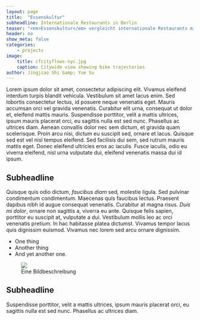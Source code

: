 ```yaml
---
layout: page
title:  "Essenskultur"
subheadline: Internationale Restaurants in Berlin
teaser: "<em>Essenskultur</em> vergleicht internationale Restaurants mit der Bevölkerungsverteilung."
header: no
show_meta: false
categories:
    - projects
image:
    title: cfcityflows-nyc.jpg
    caption: Citywide view showing bike trajectories
author: Jingjiao Shi &amp; Yue Su
---
```


Lorem ipsum dolor sit amet, consectetur adipiscing elit. Vivamus eleifend interdum turpis blandit vehicula. Vestibulum sit amet lacus enim. Sed lobortis consectetur lectus, id posuere neque venenatis eget. Mauris accumsan orci vel gravida venenatis. Curabitur elit urna, consequat ut dolor et, eleifend mattis mauris. Suspendisse porttitor, velit a mattis ultrices, ipsum mauris placerat orci, eu sagittis nulla est sed nunc. Phasellus ac ultrices diam. Aenean convallis dolor nec sem dictum, et gravida quam scelerisque. Proin arcu nisi, dictum eu suscipit sed, ornare et lacus. Quisque sed est vel nisl tempus eleifend. Sed facilisis dui sem, sed rutrum mauris mattis eget. Donec eleifend ultricies eros ac iaculis. Fusce iaculis, odio eu viverra eleifend, nisl urna vulputate dui, eleifend venenatis massa dui id ipsum.

## Subheadline
Quisque quis odio dictum, *faucibus diam* sed, molestie ligula. Sed pulvinar condimentum condimentum. Maecenas quis faucibus lectus. Praesent dapibus nibh id augue consequat venenatis. Curabitur at magna risus. _Duis mi dolor_, ornare non sagittis a, viverra eu ante. Quisque felis sapien, porttitor eu suscipit at, vulputate a dui. Vestibulum mollis leo ac orci venenatis pretium. In hac habitasse platea dictumst. Vivamus tempor lacus quis dignissim euismod. Vivamus nec lorem sed arcu ornare dignissim.

* One thing
* Another thing
* And yet another one.

<figure>
  <img src="{{ site.urlimg }}/cf-view2-london-draft.jpg" />
  <figcaption >Eine Bildbeschreibung</figcaption>
</figure>


## Subheadline
Suspendisse porttitor, velit a mattis ultrices, ipsum mauris placerat orci, eu sagittis nulla est sed nunc. Phasellus ac ultrices diam.
